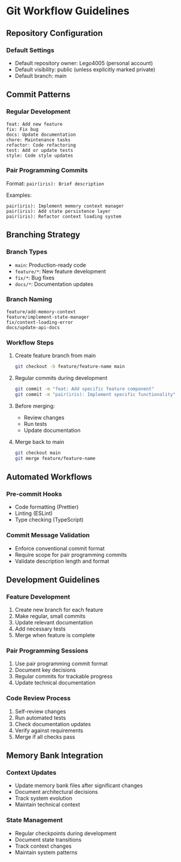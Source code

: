 # Git Workflow Guidelines

## Repository Configuration

### Default Settings
- Default repository owner: Lego4005 (personal account)
- Default visibility: public (unless explicitly marked private)
- Default branch: main

## Commit Patterns

### Regular Development
```
feat: Add new feature
fix: Fix bug
docs: Update documentation
chore: Maintenance tasks
refactor: Code refactoring
test: Add or update tests
style: Code style updates
```

### Pair Programming Commits
Format: `pair(iris): Brief description`

Examples:
```
pair(iris): Implement memory context manager
pair(iris): Add state persistence layer
pair(iris): Refactor context loading system
```

## Branching Strategy

### Branch Types
- `main`: Production-ready code
- `feature/*`: New feature development
- `fix/*`: Bug fixes
- `docs/*`: Documentation updates

### Branch Naming
```
feature/add-memory-context
feature/implement-state-manager
fix/context-loading-error
docs/update-api-docs
```

### Workflow Steps
1. Create feature branch from main
   ```bash
   git checkout -b feature/feature-name main
   ```

2. Regular commits during development
   ```bash
   git commit -m "feat: Add specific feature component"
   git commit -m "pair(iris): Implement specific functionality"
   ```

3. Before merging:
   - Review changes
   - Run tests
   - Update documentation

4. Merge back to main
   ```bash
   git checkout main
   git merge feature/feature-name
   ```

## Automated Workflows

### Pre-commit Hooks
- Code formatting (Prettier)
- Linting (ESLint)
- Type checking (TypeScript)

### Commit Message Validation
- Enforce conventional commit format
- Require scope for pair programming commits
- Validate description length and format

## Development Guidelines

### Feature Development
1. Create new branch for each feature
2. Make regular, small commits
3. Update relevant documentation
4. Add necessary tests
5. Merge when feature is complete

### Pair Programming Sessions
1. Use pair programming commit format
2. Document key decisions
3. Regular commits for trackable progress
4. Update technical documentation

### Code Review Process
1. Self-review changes
2. Run automated tests
3. Check documentation updates
4. Verify against requirements
5. Merge if all checks pass

## Memory Bank Integration

### Context Updates
- Update memory bank files after significant changes
- Document architectural decisions
- Track system evolution
- Maintain technical context

### State Management
- Regular checkpoints during development
- Document state transitions
- Track context changes
- Maintain system patterns